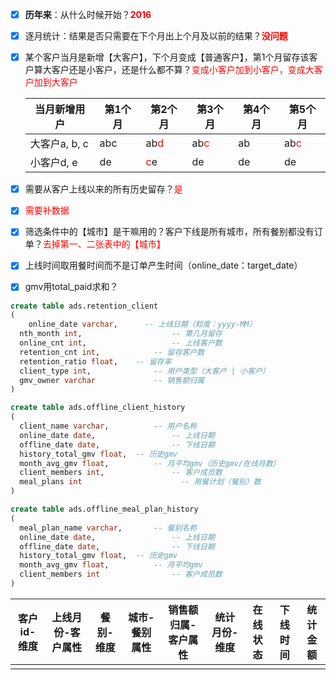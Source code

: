 - [x] **历年来**：从什么时候开始？**<font color=red>2016</font>**

- [x] 逐月统计：结果是否只需要在下个月出上个月及以前的结果？**<font color=red>没问题</font>**

- [x] 某个客户当月是新增【大客户】，下个月变成【普通客户】，第1个月留存该客户算大客户还是小客户，还是什么都不算？<font color=red>变成小客户加到小客户，变成大客户加到大客户</font>

   | 当月新增用户  | 第1个月 | 第2个月                    | 第3个月                    | 第4个月 | 第5个月                    |
   | ------------- | ------- | -------------------------- | -------------------------- | ------- | -------------------------- |
   | 大客户a, b, c | abc     | ab<font color=red>d</font> | ab<font color=red>c</font> | ab      | ab<font color=red>c</font> |
   | 小客户d, e    | de      | <font color=red>c</font>e  | de                         | de      | de                         |

- [x] 需要从客户上线以来的所有历史留存？<font color=red>是</font>

- [x] <font color=red>需要补数据</font>

- [x] 筛选条件中的【城市】是干嘛用的？客户下线是所有城市，所有餐别都没有订单？<font color=red>去掉第一、二张表中的【城市】</font>

- [x] 上线时间取用餐时间而不是订单产生时间（online_date：target_date）

- [x] gmv用total_paid求和？

```sql
create table ads.retention_client
(
	online_date varchar, 	  -- 上线日期（粒度：yyyy-MM）
  nth_month int,					-- 第几月留存
  online_cnt int,					-- 上线客户数
  retention_cnt int, 			-- 留存客户数
  retention_ratio float, 	-- 留存率
  client_type int,				-- 用户类型（大客户 | 小客户）
  gmv_owner varchar				-- 销售额归属
)
```

```sql
create table ads.offline_client_history
(
  client_name varchar,			-- 用户名称
  online_date date,					-- 上线日期
  offline_date date,				-- 下线日期
  history_total_gmv float,	-- 历史gmv
  month_avg_gmv float,			-- 月平均gmv（历史gmv/在线月数）
  client_members int,				-- 客户成员数
  meal_plans int 					  -- 用餐计划（餐别）数
)
```

```sql
create table ads.offline_meal_plan_history
(
  meal_plan_name varchar,		-- 餐别名称
  online_date date,					-- 上线日期
  offline_date date,				-- 下线日期
  history_total_gmv float,	-- 历史gmv
  month_avg_gmv float,			-- 月平均gmv
  client_members int				-- 客户成员数
)
```

| 客户id-维度 | 上线月份-客户属性 | 餐别-维度 | 城市-餐别属性 | 销售额归属-客户属性 | 统计月份-维度 | 在线状态 | 下线时间 | 统计金额 |
| ----------- | ----------------- | --------- | ------------- | ------------------- | ------------- | -------- | -------- | -------- |
|             |                   |           |               |                     |               |          |          |          |

